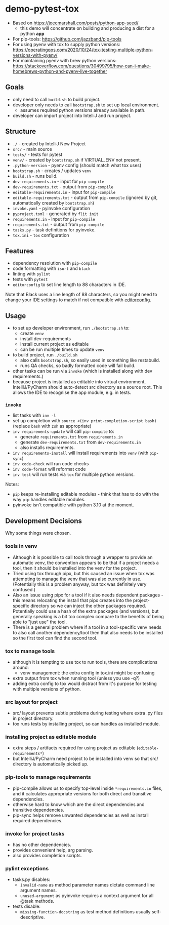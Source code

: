 # demo-pytest-tox

- Based on https://joecmarshall.com/posts/python-app-seed/
    - this demo will concentrate on building and producing a dist for a python **app**
- For pip-tools: https://github.com/jazzband/pip-tools
- For using pyenv with tox to supply python
  versions: https://operatingops.com/2020/10/24/tox-testing-multiple-python-versions-with-pyenv/
- For maintaining pyenv with brew python
  versions: https://stackoverflow.com/questions/30499795/how-can-i-make-homebrews-python-and-pyenv-live-together

## Goals

- only need to call `build.sh` to build project.
- developer only needs to call `bootstrap.sh` to set up local environment.
    - assumes required python versions already available in path.
- developer can import project into IntelliJ and run project.

## Structure

- `./` - created by IntelliJ New Project
- `src/` - main source
- `tests/` - tests for pytest
- `venv/` - created by `bootstrap.sh` if VIRTUAL_ENV not present.
- `.python-version` - pyenv config (should match what tox uses)
- `bootstrap.sh` - creates / updates `venv`
- `build.sh` - runs build.
- `dev-requirements.in` - input for `pip-compile`
- `dev-requirements.txt` - output from `pip-compile`
- `editable-requirements.in` - input for `pip-compile`
- `editable-requirements.txt` - output from `pip-compile` (ignored by git, automatically created by `bootstrap.sh`)
- `invoke.yaml` - pyinvoke configuration
- `pyproject.toml` - generated by `flit init`
- `requirements.in` - input for `pip-compile`
- `requirements.txt` - output from `pip-compile`
- `tasks.py` - task definitions for pyinvoke.
- `tox.ini` - `tox` configuration

## Features

- dependency resolution with `pip-compile`
- code formatting with `isort` and `black`
- linting with `pylint`
- tests with `pytest`
- `editorconfig` to set line length to 88 characters in IDE.

Note that Black uses a line length of 88 characters, so you might need to change your IDE settings to match if not
compatible with [editorconfig](https://editorconfig.org/).

## Usage

- to set up developer environment, run `./bootstrap.sh` to:
    - create `venv`
    - install dev-requirements
    - install current project as editable
    - can be run multiple times to update `venv`
- to build project, run `./build.sh`
    - also calls `bootstrap.sh`, so easily used in something like restabuild.
    - runs QA checks, so badly formatted code will fail build.
- other tasks can be run via `invoke` (which is installed along with dev requirements.)
- because project is installed as editable into virtual environment, IntelliJ/PyCharm should auto-detect src directory
  as a source root. This allows the IDE to recognise the app module, e.g. in tests.

### `invoke`

- list tasks with `inv -l`
- set up completion with `source <(inv print-completion-script bash)` (replace `bash` with `zsh` as appropriate)
- `inv requirements-update` will call `pip-compile` to:
    - generate `requirements.txt` from `requirements.in`
    - generate `dev-requirements.txt` from `dev-requirements.in`
    - also installs requirements.
- `inv requirements-install` will install requirements into `venv` (with `pip-sync`)
- `inv code-check` will run code checks
- `inv code-format` will reformat code
- `inv test` will run tests via `tox` for multiple python versions.

Notes:

- `pip` keeps re-installing editable modules - think that has to do with the way `pip` handles editable modules.
- pyinvoke isn't compatible with python 3.10 at the moment.

## Development Decisions

Why some things were chosen.

### tools in venv

- Although it is possible to call tools through a wrapper to provide an automatic venv, the convention appears to be
  that if a project needs a tool, then it should be installed into the venv for the project.
- Tried using tox through pipx, but this caused an issue when tox was attempting to manage the venv that was also
  currently in use. (Potentially this is a problem anyway, but tox was definitely very confused.)
- Also an issue using pipx for a tool if it also needs dependent packages - this means relocating the install that pipx
  creates into the project-specific directory so we can inject the other packages required. Potentially could use a hash
  of the extra packages (and versions), but generally speaking is a bit too complex compare to the benefits of being
  able to "just use" the tool.
- There is a general problem where if a tool in a tool-specific venv needs to also call another dependency/tool then
  that also needs to be installed so the first tool can find the second tool.

### tox to manage tools

- although it is tempting to use tox to run tools, there are complications around:
    - venv management: the extra config in tox.ini might be confusing
- extra output from tox when running tool (unless you use -q?)
- adding extra config to tox would distract from it's purpose for testing with multiple versions of python.

### src layout for project

- src/ layout prevents subtle problems during testing where extra .py files in project directory.
- tox runs tests by installing project, so can handles as installed module.

### installing project as editable module

- extra steps / artifacts required for using project as editable (`editable-requirements*`)
- but IntelliJ/PyCharm need project to be installed into venv so that src/ directory is automatically picked up.

### pip-tools to manage requirements

- pip-compile allows us to specify top-level inside `*requirements.in` files, and it calculates appropriate versions for
  both direct and transitive dependencies.
- otherwise hard to know which are the direct dependencies and transitive dependencies.
- pip-sync helps remove unwanted dependencies as well as install required dependencies.

### invoke for project tasks

- has no other dependencies.
- provides convenient help, arg parsing.
- also provides completion scripts.

### pylint exceptions

- tasks.py disables:
    - `invalid-name` as method parameter names dictate command line argument names.
    - `unused-argument` as pyinvoke requires a context argument for all @task methods.
- tests disable:
    - `missing-function-docstring` as test method definitions usually self-descriptive.
